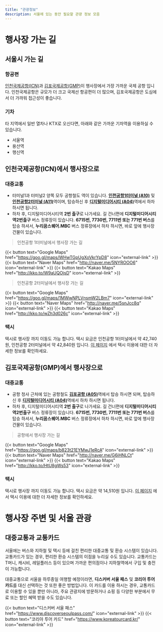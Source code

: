 ```yaml
---
title: "관광정보"
description: 서울에 있는 동안 필요할 관광 정보 모음
---
```


# 행사장 가는 길

## 서울시 가는 길

### 항공편

[인천국제공항(ICN)](https://www.airport.kr/)과 [김포국제공항(GMP)](https://www.airport.co.kr/gimpoeng/index.do)이 행사장에서 가장 가까운 국제 공항 입니다.
인천국제공항은 규모가 더 크고 국제선 항공편이 더 많으며, 김포국제공항은 도심에서 더 가까워 접근성이 좋습니다.

### 기차

타 지역에서 일반 열차나 KTX로 오신다면, 아래와 같은 가까운 기차역을 이용하실 수 있습니다.
- 서울역
- 용산역
- 행신역

## 인천국제공항(ICN)에서 행사장으로

### 대중교통

- 터미널1과 터미널2 양쪽 모두 공항철도 역이 있습니다. [**인천공항1터미널 (A10)**](https://www.arex.or.kr/station/info.do?stnCd=100&menuNo=MN201503300000000014&langCd=ko_KR&device=Normal) 및 [**인천공항2터미널 (A11)**](https://www.arex.or.kr/station/info.do?stnCd=110&menuNo=MN201801130000000001&langCd=ko_KR&device=Normal)역이며, 탑승하신 후 [**디지털미디어시티 (A04)**](https://www.arex.or.kr/station/info.do?stnCd=040&menuNo=MN201503300000000023&langCd=ko_KR&device=Normal)역에서 하차 하시면 됩니다.
- 하차 후, 디지털미디어시티역 **2번 출구**로 나가세요. 길 건너편에 **디지털미디어시티역2번출구** 버스 정류장이 있습니다. **6715번, 7730번, 7711번 또는 771번 버스**를 탑승 하셔서, **누리꿈스퀘어.MBC** 버스 정류장에서 하차 하시면, 바로 앞에 행사장 건물이 있습니다.

> 인천공항 1터미널에서 행사장 가는 길

{{< button text="Google Maps" href="https://goo.gl/maps/WHwTGpUgXoVkrYpD8" icon="external-link" >}}
{{< button text="Naver Maps" href="http://naver.me/5NYROOO6" icon="external-link" >}}
{{< button text="Kakao Maps" href="http://kko.to/W9aUQOjsD" icon="external-link" >}}

> 인천공항 2터미널에서 행사장 가는 길

{{< button text="Google Maps" href="https://goo.gl/maps/1MWwNPLVnsmW2LBm7" icon="external-link" >}}
{{< button text="Naver Maps" href="http://naver.me/5snJcc8q" icon="external-link" >}}
{{< button text="Kakao Maps" href="http://kko.to/wZh3d026c" icon="external-link" >}}

### 택시
택시로 행사장 까지 이동도 가능 합니다. 택시 요금은 인천공항 1터미널에서 약 42,740원, 인천공항 2터미널에서 약 42,840원 입니다. [이 페이지](https://www.airport.kr/ap/ko/tpt/pblcTptTaxi.do) 에서 택시 이용에 대한 더 자세한 정보를 확인하세요.

## 김포국제공항(GMP)에서 행사장으로

### 대중교통

- 공항 청사 근처에 있는 공항철도 [**김포공항 (A05)**](https://www.arex.or.kr/station/info.do?stnCd=050&menuNo=MN201503300000000022&langCd=en_US&device=Normal)역에서 탑승 하시면 되며, 탑승하신 후 [**디지털미디어시티 (A04)**](https://www.arex.or.kr/station/info.do?stnCd=040&menuNo=MN201503300000000023&langCd=ko_KR&device=Normal)역에서 하차 하시면 됩니다.
- 하차 후, 디지털미디어시티역 **2번 출구**로 나가세요. 길 건너편에 **디지털미디어시티역2번출구** 버스 정류장이 있습니다. **6715번, 7730번, 7711번 또는 771번 버스**를 탑승 하셔서, **누리꿈스퀘어.MBC** 버스 정류장에서 하차 하시면, 바로 앞에 행사장 건물이 있습니다.

> 공항에서 행사장 가는 길

{{< button text="Google Maps" href="https://goo.gl/maps/b823t21EYMwJ1eRcA" icon="external-link" >}}
{{< button text="Naver Maps" href="http://naver.me/G6iHNLCt" icon="external-link" >}}
{{< button text="Kakao Maps" href="http://kko.to/HtU8gWs53" icon="external-link" >}}

### 택시
택시로 행사장 까지 이동도 가능 합니다. 택시 요금은 약 14,510원 입니다. [이 페이지](https://www.airport.co.kr/gimpo/cms/frCon/index.do?MENU_ID=1290&CONTENTS_NO=5) 에서 택시 이용에 대한 더 자세한 정보를 확인하세요.

# 행사장 주변 및 서울 관광

## 대중교통과 교통카드
서울에는 버스와 지하철 및 택시 등에 걸친 편리한 대중교통 및 환승 시스템이 있습니다. 교통카드가 있는 경우, 편리한 환승 시스템의 이점을 누리실 수도 있습니다. 교통카드는 T머니, 캐시비, 레일플러스 등이 있으며 가까운 편의점이나 지하철역에서 구입 및 충전이 가능합니다.

대중교통으로 서울을 하루종일 여행할 예정이라면, **디스커버 서울 패스** 및 **코리아 투어 카드**를 대신 선택하는 것 또한 좋은 방법입니다. 이 카드를 이용 하시는 경우, 교통카드로 이용할 수 있을 뿐만 아니라, 주요 관광지에 방문하거나 쇼핑 등 다양한 부분에서 무료 또는 할인 혜택 받을 수도 있습니다.

{{< button text="디스커버 서울 패스" href="https://www.discoverseoulpass.com/" icon="external-link" >}}
{{< button text="코리아 투어 카드" href="https://www.koreatourcard.kr/" icon="external-link" >}}